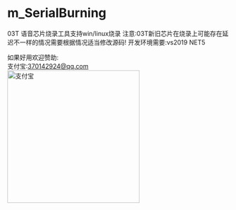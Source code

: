 # m_SerialBurning
03T 语音芯片烧录工具支持win/linux烧录
注意:03T新旧芯片在烧录上可能存在延迟不一样的情况需要根据情况适当修改源码!
开发环境需要:vs2019 NET5

如果好用欢迎赞助:</br>
支付宝:370142924@qq.com</br>
<img src="https://raw.githubusercontent.com/shouhujishu/m_SerialBurning/master/zfb.jpg" width="300"  alt="支付宝"/>

